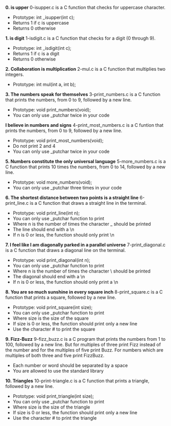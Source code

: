 **0. is upper**
0-isupper.c is a C function that checks for uppercase character.
- Prototype: int \_isupper(int c);
- Returns 1 if c is uppercase
- Returns 0 otherwise

**1. is digit**
1-isdigit.c is a C function that checks for a digit (0 through 9).
- Prototype: int \_isdigit(int c);
- Returns 1 if c is a digit
- Returns 0 otherwise

**2. Collaboration is multiplication**
2-mul.c is a C function that multiplies two integers.
- Prototype: int mul(int a, int b);

**3. The numbers speak for themselves**
3-print_numbers.c is a C function that prints the numbers, from 0 to 9, followed by a new line.
- Prototype: void print_numbers(void);
- You can only use \_putchar twice in your code

**I believe in numbers and signs**
4-print_most_numbers.c is a C funtion that prints the numbers, from 0 to 9, followed by a new line.
- Prototype: void print_most_numbers(void);
- Do not print 2 and 4
- You can only use \_putchar twice in your code

**5. Numbers constitute the only universal language**
5-more_numbers.c is a C function that prints 10 times the numbers, from 0 to 14, followed by a new line.
- Prototype: void more_numbers(void);
- You can only use \_putchar three times in your code

**6. The shortest distance between two points is a straight line**
6-print_line.c is a C function  that draws a straight line in the terminal.
- Prototype: void print_line(int n);
- You can only use \_putchar function to print
- Where n is the number of times the character _ should be printed
- The line should end with a \n
- If n is 0 or less, the function should only print \n

**7. I feel like I am diagonally parked in a parallel universe**
7-print_diagonal.c is a C function that draws a diagonal line on the terminal.
- Prototype: void print_diagonal(int n);
- You can only use \_putchar function to print
- Where n is the number of times the character \ should be printed
- The diagonal should end with a \n
- If n is 0 or less, the function should only print a \n

**8. You are so much sunshine in every square inch**
8-print_square.c is a C function that prints a square, followed by a new line.
- Prototype: void print_square(int size);
- You can only use \_putchar function to print
- Where size is the size of the square
- If size is 0 or less, the function should print only a new line
- Use the character # to print the square

**9. Fizz-Buzz**
9-fizz_buzz.c is a C program that prints the numbers from 1 to 100, followed by a new line. But for multiples of three print Fizz instead of the number and for the multiples of five print Buzz. For numbers which are multiples of both three and five print FizzBuzz.
- Each number or word should be separated by a space
- You are allowed to use the standard library

**10. Triangles**
10-print-triangle.c is a C function that prints a triangle, followed by a new line.
- Prototype: void print_triangle(int size);
- You can only use \_putchar function to print
- Where size is the size of the triangle
- If size is 0 or less, the function should print only a new line
- Use the character # to print the triangle
